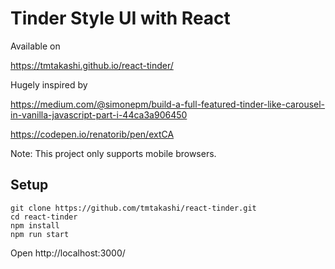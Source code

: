 
# Tinder Style UI with React

Available on 

https://tmtakashi.github.io/react-tinder/

Hugely inspired by 

https://medium.com/@simonepm/build-a-full-featured-tinder-like-carousel-in-vanilla-javascript-part-i-44ca3a906450

https://codepen.io/renatorib/pen/extCA

Note: This project only supports mobile browsers.

## Setup

```
git clone https://github.com/tmtakashi/react-tinder.git
cd react-tinder
npm install
npm run start
```
Open http://localhost:3000/
